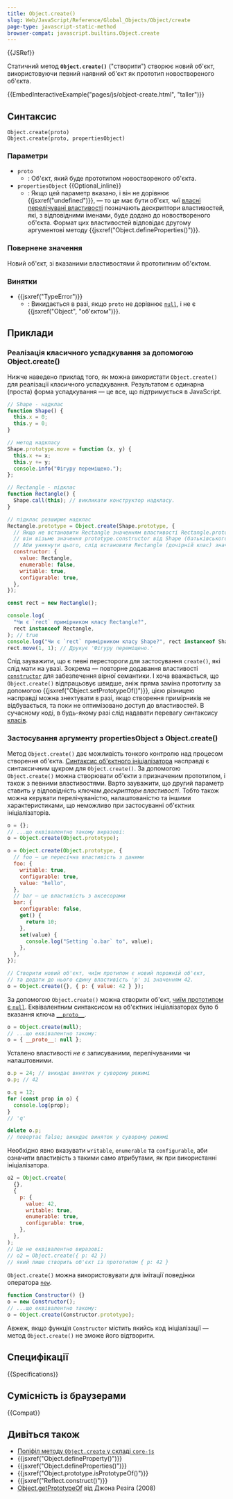 ```yaml
---
title: Object.create()
slug: Web/JavaScript/Reference/Global_Objects/Object/create
page-type: javascript-static-method
browser-compat: javascript.builtins.Object.create
---
```


{{JSRef}}

Статичний метод **`Object.create()`** ("створити") створює новий об'єкт, використовуючи певний наявний об'єкт як прототип новоствореного об'єкта.

{{EmbedInteractiveExample("pages/js/object-create.html", "taller")}}

## Синтаксис

```js-nolint
Object.create(proto)
Object.create(proto, propertiesObject)
```

### Параметри

- `proto`
  - : Об'єкт, який буде прототипом новоствореного об'єкта.
- `propertiesObject` {{Optional_inline}}
  - : Якщо цей параметр вказано, і він не дорівнює {{jsxref("undefined")}}, — то це має бути об'єкт, чиї [власні перелічувані властивості](/uk/docs/Web/JavaScript/Enumerability_and_ownership_of_properties) позначають дескриптори властивостей, які, з відповідними іменами, буде додано до новоствореного об'єкта. Формат цих властивостей відповідає другому аргументові методу {{jsxref("Object.defineProperties()")}}.

### Повернене значення

Новий об'єкт, зі вказаними властивостями й прототипним об'єктом.

### Винятки

- {{jsxref("TypeError")}}
  - : Викидається в разі, якщо `proto` не дорівнює [`null`](/uk/docs/Web/JavaScript/Reference/Operators/null), і не є {{jsxref("Object", "об'єктом")}}.

## Приклади

### Реалізація класичного успадкування за допомогою Object.create()

Нижче наведено приклад того, як можна використати `Object.create()` для реалізації класичного успадкування. Результатом є одинарна (проста) форма успадкування — це все, що підтримується в JavaScript.

```js
// Shape - надклас
function Shape() {
  this.x = 0;
  this.y = 0;
}

// метод надкласу
Shape.prototype.move = function (x, y) {
  this.x += x;
  this.y += y;
  console.info("Фігуру переміщено.");
};

// Rectangle - підклас
function Rectangle() {
  Shape.call(this); // викликати конструктор надкласу.
}

// підклас розширює надклас
Rectangle.prototype = Object.create(Shape.prototype, {
  // Якщо не встановити Rectangle значенням властивості Rectangle.prototype.constructor,
  // він візьме значення prototype.constructor від Shape (батьківського класу).
  // Аби уникнути цього, слід встановити Rectangle (дочірній клас) значенням prototype.constructor.
  constructor: {
    value: Rectangle,
    enumerable: false,
    writable: true,
    configurable: true,
  },
});

const rect = new Rectangle();

console.log(
  "Чи є `rect` примірником класу Rectangle?",
  rect instanceof Rectangle,
); // true
console.log("Чи є `rect` примірником класу Shape?", rect instanceof Shape); // true
rect.move(1, 1); // Друкує 'Фігуру переміщено.'
```

Слід зауважити, що є певні перестороги для застосування `create()`, які слід мати на увазі. Зокрема — повторне додавання властивості [`constructor`](/uk/docs/Web/JavaScript/Reference/Global_Objects/Object/constructor) для забезпечення вірної семантики. І хоча вважається, що `Object.create()` відпрацьовує швидше, аніж пряма заміна прототипу за допомогою {{jsxref("Object.setPrototypeOf()")}}, цією різницею насправді можна знехтувати в разі, якщо створення примірників не відбувається, та поки не оптимізовано доступ до властивостей. В сучасному коді, в будь-якому разі слід надавати перевагу синтаксису [класів](/uk/docs/Web/JavaScript/Reference/Classes).

### Застосування аргументу propertiesObject з Object.create()

Метод `Object.create()` дає можливість тонкого контролю над процесом створення об'єкта. [Синтаксис об'єктного ініціалізатора](/uk/docs/Web/JavaScript/Reference/Operators/Object_initializer) насправді є синтаксичним цукром для `Object.create()`. За допомогою `Object.create()` можна створювати об'єкти з призначеним прототипом, і також з певними властивостями. Варто зауважити, що другий параметр ставить у відповідність ключам _дескриптори властивості_. Тобто також можна керувати перелічуваністю, налаштованістю та іншими характеристиками, що неможливо при застосуванні об'єктних ініціалізаторів.

```js
o = {};
// ...що еквівалентно такому виразові:
o = Object.create(Object.prototype);

o = Object.create(Object.prototype, {
  // foo — це пересічна властивість з даними
  foo: {
    writable: true,
    configurable: true,
    value: "hello",
  },
  // bar — це властивість з аксесорами
  bar: {
    configurable: false,
    get() {
      return 10;
    },
    set(value) {
      console.log("Setting `o.bar` to", value);
    },
  },
});

// Створити новий об'єкт, чиїм протипом є новий порожній об'єкт,
// та додати до нього єдину властивість 'p' зі значенням 42.
o = Object.create({}, { p: { value: 42 } });
```

За допомогою `Object.create()` можна створити об'єкт, [чиїм прототипом є `null`](/uk/docs/Web/JavaScript/Reference/Global_Objects/Object#null-prototypni-obiekty). Еквівалентним синтаксисом на об'єктних ініціалізаторах було б вказання ключа [`__proto__`](/uk/docs/Web/JavaScript/Reference/Operators/Object_initializer#vstanovliuvach-prototypu).

```js
o = Object.create(null);
// ...що еквівалентно такому:
o = { __proto__: null };
```

Усталено властивості _не є_ записуваними, перелічуваними чи налаштовними.

```js
o.p = 24; // викидає виняток у суворому режимі
o.p; // 42

o.q = 12;
for (const prop in o) {
  console.log(prop);
}
// 'q'

delete o.p;
// повертає false; викидає виняток у суворому режимі
```

Необхідно явно вказувати `writable`, `enumerable` та `configurable`, аби означити властивість з такими само атрибутами, як при використанні ініціалізатора.

```js
o2 = Object.create(
  {},
  {
    p: {
      value: 42,
      writable: true,
      enumerable: true,
      configurable: true,
    },
  },
);
// Це не еквівалентно виразові:
// o2 = Object.create({ p: 42 })
// який лише створить об'єкт із прототипом { p: 42 }
```

`Object.create()` можна використовувати для імітації поведінки оператора [`new`](/uk/docs/Web/JavaScript/Reference/Operators/new).

```js
function Constructor() {}
o = new Constructor();
// ...що еквівалентно такому:
o = Object.create(Constructor.prototype);
```

Авжеж, якщо функція `Constructor` містить якийсь код ініціалізації — метод `Object.create()` не зможе його відтворити.

## Специфікації

{{Specifications}}

## Сумісність із браузерами

{{Compat}}

## Дивіться також

- [Поліфіл методу `Object.create` у складі `core-js`](https://github.com/zloirock/core-js#ecmascript-object)
- {{jsxref("Object.defineProperty()")}}
- {{jsxref("Object.defineProperties()")}}
- {{jsxref("Object.prototype.isPrototypeOf()")}}
- {{jsxref("Reflect.construct()")}}
- [Object.getPrototypeOf](https://johnresig.com/blog/objectgetprototypeof/) від Джона Резіга (2008)

